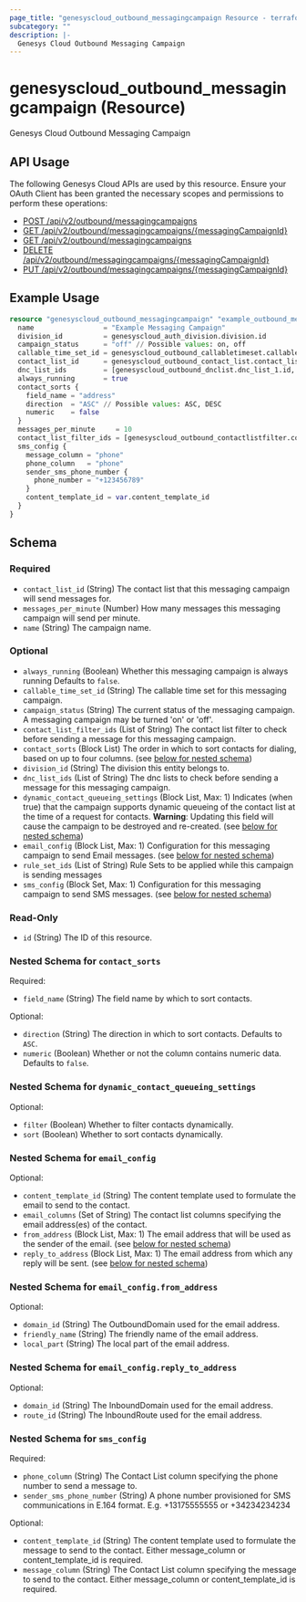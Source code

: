 ```yaml
---
page_title: "genesyscloud_outbound_messagingcampaign Resource - terraform-provider-genesyscloud"
subcategory: ""
description: |-
  Genesys Cloud Outbound Messaging Campaign
---
```

# genesyscloud_outbound_messagingcampaign (Resource)

Genesys Cloud Outbound Messaging Campaign

## API Usage
The following Genesys Cloud APIs are used by this resource. Ensure your OAuth Client has been granted the necessary scopes and permissions to perform these operations:

* [POST /api/v2/outbound/messagingcampaigns](https://developer.genesys.cloud/devapps/api-explorer#post-api-v2-outbound-messagingcampaigns)
* [GET /api/v2/outbound/messagingcampaigns/{messagingCampaignId}](https://developer.genesys.cloud/devapps/api-explorer#get-api-v2-outbound-messagingcampaigns--messagingCampaignId-)
* [GET /api/v2/outbound/messagingcampaigns](https://developer.genesys.cloud/devapps/api-explorer#get-api-v2-outbound-messagingcampaigns)
* [DELETE /api/v2/outbound/messagingcampaigns/{messagingCampaignId}](https://developer.genesys.cloud/devapps/api-explorer#delete-api-v2-outbound-messagingcampaigns--messagingCampaignId-)
* [PUT /api/v2/outbound/messagingcampaigns/{messagingCampaignId}](https://developer.genesys.cloud/devapps/api-explorer#put-api-v2-outbound-messagingcampaigns--messagingCampaignId-)

## Example Usage

```terraform
resource "genesyscloud_outbound_messagingcampaign" "example_outbound_messagingcampaign" {
  name                 = "Example Messaging Campaign"
  division_id          = genesyscloud_auth_division.division.id
  campaign_status      = "off" // Possible values: on, off
  callable_time_set_id = genesyscloud_outbound_callabletimeset.callable_time_set.id
  contact_list_id      = genesyscloud_outbound_contact_list.contact_list.id
  dnc_list_ids         = [genesyscloud_outbound_dnclist.dnc_list_1.id, genesyscloud_outbound_dnclist.dnc_list_2.id]
  always_running       = true
  contact_sorts {
    field_name = "address"
    direction  = "ASC" // Possible values: ASC, DESC
    numeric    = false
  }
  messages_per_minute     = 10
  contact_list_filter_ids = [genesyscloud_outbound_contactlistfilter.contact_list_filter_1.id, genesyscloud_outbound_contactlistfilter.contact_list_filter_2.id]
  sms_config {
    message_column = "phone"
    phone_column   = "phone"
    sender_sms_phone_number {
      phone_number = "+123456789"
    }
    content_template_id = var.content_template_id
  }
}
```

<!-- schema generated by tfplugindocs -->
## Schema

### Required

- `contact_list_id` (String) The contact list that this messaging campaign will send messages for.
- `messages_per_minute` (Number) How many messages this messaging campaign will send per minute.
- `name` (String) The campaign name.

### Optional

- `always_running` (Boolean) Whether this messaging campaign is always running Defaults to `false`.
- `callable_time_set_id` (String) The callable time set for this messaging campaign.
- `campaign_status` (String) The current status of the messaging campaign. A messaging campaign may be turned 'on' or 'off'.
- `contact_list_filter_ids` (List of String) The contact list filter to check before sending a message for this messaging campaign.
- `contact_sorts` (Block List) The order in which to sort contacts for dialing, based on up to four columns. (see [below for nested schema](#nestedblock--contact_sorts))
- `division_id` (String) The division this entity belongs to.
- `dnc_list_ids` (List of String) The dnc lists to check before sending a message for this messaging campaign.
- `dynamic_contact_queueing_settings` (Block List, Max: 1) Indicates (when true) that the campaign supports dynamic queueing of the contact list at the time of a request for contacts. 
				**Warning**: Updating this field will cause the campaign to be destroyed and re-created. (see [below for nested schema](#nestedblock--dynamic_contact_queueing_settings))
- `email_config` (Block List, Max: 1) Configuration for this messaging campaign to send Email messages. (see [below for nested schema](#nestedblock--email_config))
- `rule_set_ids` (List of String) Rule Sets to be applied while this campaign is sending messages
- `sms_config` (Block Set, Max: 1) Configuration for this messaging campaign to send SMS messages. (see [below for nested schema](#nestedblock--sms_config))

### Read-Only

- `id` (String) The ID of this resource.

<a id="nestedblock--contact_sorts"></a>
### Nested Schema for `contact_sorts`

Required:

- `field_name` (String) The field name by which to sort contacts.

Optional:

- `direction` (String) The direction in which to sort contacts. Defaults to `ASC`.
- `numeric` (Boolean) Whether or not the column contains numeric data. Defaults to `false`.


<a id="nestedblock--dynamic_contact_queueing_settings"></a>
### Nested Schema for `dynamic_contact_queueing_settings`

Optional:

- `filter` (Boolean) Whether to filter contacts dynamically.
- `sort` (Boolean) Whether to sort contacts dynamically.


<a id="nestedblock--email_config"></a>
### Nested Schema for `email_config`

Optional:

- `content_template_id` (String) The content template used to formulate the email to send to the contact.
- `email_columns` (Set of String) The contact list columns specifying the email address(es) of the contact.
- `from_address` (Block List, Max: 1) The email address that will be used as the sender of the email. (see [below for nested schema](#nestedblock--email_config--from_address))
- `reply_to_address` (Block List, Max: 1) The email address from which any reply will be sent. (see [below for nested schema](#nestedblock--email_config--reply_to_address))

<a id="nestedblock--email_config--from_address"></a>
### Nested Schema for `email_config.from_address`

Optional:

- `domain_id` (String) The OutboundDomain used for the email address.
- `friendly_name` (String) The friendly name of the email address.
- `local_part` (String) The local part of the email address.


<a id="nestedblock--email_config--reply_to_address"></a>
### Nested Schema for `email_config.reply_to_address`

Optional:

- `domain_id` (String) The InboundDomain used for the email address.
- `route_id` (String) The InboundRoute used for the email address.



<a id="nestedblock--sms_config"></a>
### Nested Schema for `sms_config`

Required:

- `phone_column` (String) The Contact List column specifying the phone number to send a message to.
- `sender_sms_phone_number` (String) A phone number provisioned for SMS communications in E.164 format. E.g. +13175555555 or +34234234234

Optional:

- `content_template_id` (String) The content template used to formulate the message to send to the contact. Either message_column or content_template_id is required.
- `message_column` (String) The Contact List column specifying the message to send to the contact. Either message_column or content_template_id is required.

